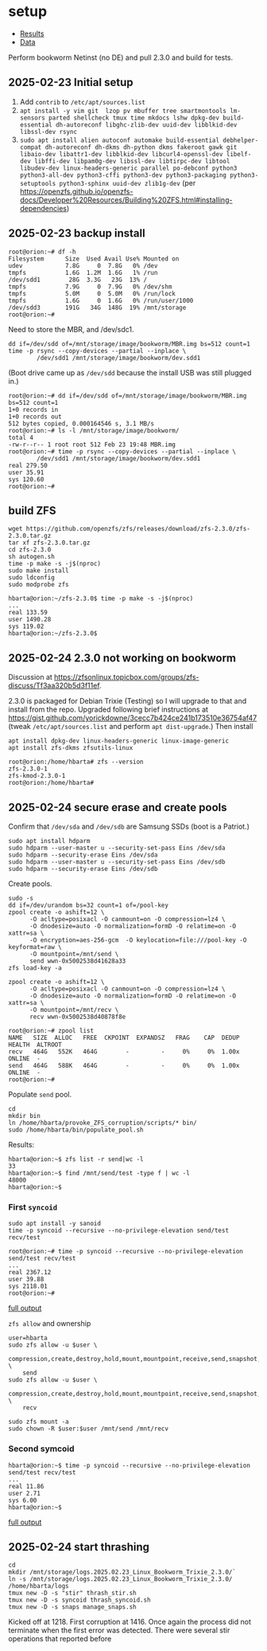 # setup

* [Results](./results.md)
* [Data](./data.md)


Perform bookworm Netinst (no DE) and pull 2.3.0 and build for tests. 

## 2025-02-23 Initial setup

1. Add `contrib` to `/etc/apt/sources.list`
1. `apt install -y vim git  lzop pv mbuffer tree smartmontools lm-sensors parted shellcheck tmux time mkdocs lshw dpkg-dev build-essential dh-autoreconf libghc-zlib-dev uuid-dev libblkid-dev libssl-dev rsync`
1. `sudo apt install alien autoconf automake build-essential debhelper-compat dh-autoreconf dh-dkms dh-python dkms fakeroot gawk git libaio-dev libattr1-dev libblkid-dev libcurl4-openssl-dev libelf-dev libffi-dev libpam0g-dev libssl-dev libtirpc-dev libtool libudev-dev linux-headers-generic parallel po-debconf python3 python3-all-dev python3-cffi python3-dev python3-packaging python3-setuptools python3-sphinx uuid-dev zlib1g-dev` (per <https://openzfs.github.io/openzfs-docs/Developer%20Resources/Building%20ZFS.html#installing-dependencies>)

## 2025-02-23 backup install

```text
root@orion:~# df -h
Filesystem      Size  Used Avail Use% Mounted on
udev            7.8G     0  7.8G   0% /dev
tmpfs           1.6G  1.2M  1.6G   1% /run
/dev/sdd1        28G  3.3G   23G  13% /
tmpfs           7.9G     0  7.9G   0% /dev/shm
tmpfs           5.0M     0  5.0M   0% /run/lock
tmpfs           1.6G     0  1.6G   0% /run/user/1000
/dev/sdd3       191G   34G  148G  19% /mnt/storage
root@orion:~# 
```

Need to store the MBR, and /dev/sdc1.

```text
dd if=/dev/sdd of=/mnt/storage/image/bookworm/MBR.img bs=512 count=1
time -p rsync --copy-devices --partial --inplace \
        /dev/sdd1 /mnt/storage/image/bookworm/dev.sdd1 
```

(Boot drive came up as `/dev/sdd` because the install USB was still plugged in.)

```
root@orion:~# dd if=/dev/sdd of=/mnt/storage/image/bookworm/MBR.img bs=512 count=1
1+0 records in
1+0 records out
512 bytes copied, 0.000164546 s, 3.1 MB/s
root@orion:~# ls -l /mnt/storage/image/bookworm/
total 4
-rw-r--r-- 1 root root 512 Feb 23 19:48 MBR.img
root@orion:~# time -p rsync --copy-devices --partial --inplace \
        /dev/sdd1 /mnt/storage/image/bookworm/dev.sdd1 
real 279.50
user 35.91
sys 120.60
root@orion:~# 
```

## build ZFS

```text
wget https://github.com/openzfs/zfs/releases/download/zfs-2.3.0/zfs-2.3.0.tar.gz
tar xf zfs-2.3.0.tar.gz
cd zfs-2.3.0
sh autogen.sh
time -p make -s -j$(nproc)
sudo make install
sudo ldconfig
sudo modprobe zfs
```

```text
hbarta@orion:~/zfs-2.3.0$ time -p make -s -j$(nproc)
...
real 133.59
user 1490.28
sys 119.02
hbarta@orion:~/zfs-2.3.0$ 
```

## 2025-02-24 2.3.0 not working on bookworm

Discussion at <https://zfsonlinux.topicbox.com/groups/zfs-discuss/Tf3aa320b5d3f11ef>.

2.3.0 is packaged for Debian Trixie (Testing) so I will upgrade to that and install from the repo. Upgraded following brief instructions at <https://gist.github.com/yorickdowne/3cecc7b424ce241b173510e36754af47> (tweak `/etc/apt/sources.list` and perform `apt dist-upgrade`.) Then install

```text
apt install dpkg-dev linux-headers-generic linux-image-generic
apt install zfs-dkms zfsutils-linux
```

```text
root@orion:/home/hbarta# zfs --version
zfs-2.3.0-1
zfs-kmod-2.3.0-1
root@orion:/home/hbarta# 
```

## 2025-02-24 secure erase and create pools

Confirm that `/dev/sda` and `/dev/sdb` are Samsung SSDs (boot is a Patriot.)

```text
sudo apt install hdparm
sudo hdparm --user-master u --security-set-pass Eins /dev/sda
sudo hdparm --security-erase Eins /dev/sda
sudo hdparm --user-master u --security-set-pass Eins /dev/sdb
sudo hdparm --security-erase Eins /dev/sdb
```

Create pools.

```text
sudo -s
dd if=/dev/urandom bs=32 count=1 of=/pool-key
zpool create -o ashift=12 \
      -O acltype=posixacl -O canmount=on -O compression=lz4 \
      -O dnodesize=auto -O normalization=formD -O relatime=on -O xattr=sa \
      -O encryption=aes-256-gcm  -O keylocation=file:///pool-key -O keyformat=raw \
      -O mountpoint=/mnt/send \
      send wwn-0x5002538d41628a33
zfs load-key -a

zpool create -o ashift=12 \
      -O acltype=posixacl -O canmount=on -O compression=lz4 \
      -O dnodesize=auto -O normalization=formD -O relatime=on -O xattr=sa \
      -O mountpoint=/mnt/recv \
      recv wwn-0x5002538d40878f8e
```

```text
root@orion:~# zpool list
NAME   SIZE  ALLOC   FREE  CKPOINT  EXPANDSZ   FRAG    CAP  DEDUP    HEALTH  ALTROOT
recv   464G   552K   464G        -         -     0%     0%  1.00x    ONLINE  -
send   464G   588K   464G        -         -     0%     0%  1.00x    ONLINE  -
root@orion:~# 
```

Populate `send` pool.

```text
cd
mkdir bin
ln /home/hbarta/provoke_ZFS_corruption/scripts/* bin/
sudo /home/hbarta/bin/populate_pool.sh
```

Results:

```text
hbarta@orion:~$ zfs list -r send|wc -l
33
hbarta@orion:~$ find /mnt/send/test -type f | wc -l
48000
hbarta@orion:~$ 
```

### First `syncoid`

```text
sudo apt install -y sanoid
time -p syncoid --recursive --no-privilege-elevation send/test recv/test
```

```text
root@orion:~# time -p syncoid --recursive --no-privilege-elevation send/test recv/test
...
real 2367.12
user 39.88
sys 2118.01
root@orion:~# 
```

[full output](./data.md#2025-02-24-first-syncoid)

`zfs allow` and ownership

```text
user=hbarta
sudo zfs allow -u $user \
    compression,create,destroy,hold,mount,mountpoint,receive,send,snapshot,destroy,rollback \
    send
sudo zfs allow -u $user \
    compression,create,destroy,hold,mount,mountpoint,receive,send,snapshot,destroy,rollback \
    recv

sudo zfs mount -a
sudo chown -R $user:$user /mnt/send /mnt/recv
```

### Second symcoid

```text
hbarta@orion:~$ time -p syncoid --recursive --no-privilege-elevation send/test recv/test
...
real 11.86
user 2.71
sys 6.00
hbarta@orion:~$ 
```

[full output](./data.md#2025-02-24-second-syncoid)

## 2025-02-24 start thrashing

```text
cd
mkdir /mnt/storage/logs.2025.02.23_Linux_Bookworm_Trixie_2.3.0/`
ln -s /mnt/storage/logs.2025.02.23_Linux_Bookworm_Trixie_2.3.0/ /home/hbarta/logs
tmux new -D -s "stir" thrash_stir.sh
tmux new -D -s syncoid thrash_syncoid.sh
tmux new -D -s snaps manage_snaps.sh
```

Kicked off at 1218. First corruption at 1416. Once again the process did not terminate when the first error was detected. There were several stir operations that reported  before 
